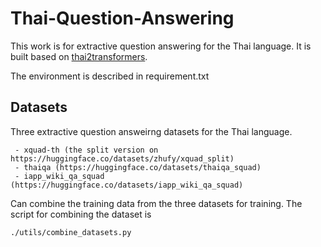 # Thai-Question-Answering

This work is for extractive question answering for the Thai language. 
It is built based on [thai2transformers](https://github.com/vistec-AI/thai2transformers).

The environment is described in requirement.txt

## Datasets

Three extractive question answeirng datasets for the Thai language.
```
 - xquad-th (the split version on https://huggingface.co/datasets/zhufy/xquad_split)
 - thaiqa (https://huggingface.co/datasets/thaiqa_squad)
 - iapp_wiki_qa_squad (https://huggingface.co/datasets/iapp_wiki_qa_squad)
 ```

Can combine the training data from the three datasets for training.
The script for combining the dataset is
```
./utils/combine_datasets.py
```
